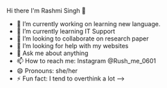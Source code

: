  Hi there I'm Rashmi Singh 👋





- 🔭 I’m currently working on learning new language.
- 🌱 I’m currently learning IT Support
- 👯 I’m looking to collaborate on research paper
- 🤔 I’m looking for help with my websites
- 💬 Ask me about anything
- 📫 How to reach me: Instagram @Rush_me_0601
- 😄 Pronouns: she/her
- ⚡ Fun fact: I tend to overthink a lot 
-->
